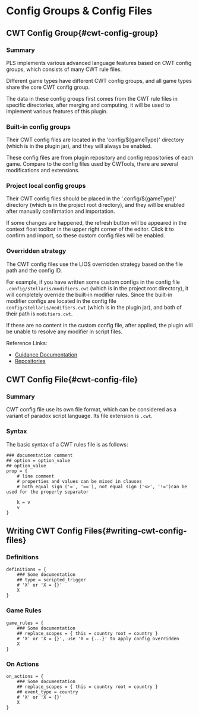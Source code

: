 # Config Groups & Config Files

## CWT Config Group{#cwt-config-group}

### Summary

PLS implements various advanced language features based on CWT config groups, which consists of many CWT rule files.

Different game types have different CWT config groups, and all game types share the core CWT config group.

The data in these config groups first comes from the CWT rule files in specific directories,
after merging and computing, it will be used to implement various features of this plugin.

### Built-in config groups

Their CWT config files are located in the 'config/${gameType}' directory (which is in the plugin jar), and they will always be enabled.

These config files are from plugin repository and config repositories of each game. Compare to the config files used by CWTools, there are several modifications and extensions. 

### Project local config groups

Their CWT config files should be placed in the '.config/${gameType}' directory (which is in the project root directory), and they will be enabled after manually confirmation and importation.

If some changes are happened, the refresh button will be appeared in the context float toolbar in the upper right corner of the editor. Click it to confirm and import, so these custom config files will be enabled.

### Overridden strategy

The CWT config files use the LIOS overridden strategy based on the file path and the config ID.

For example, if you have written some custom configs in the config file `.config/stellaris/modifiers.cwt` (which is in the project root directory), it will completely override the built-in modifier rules.
Since the built-in modifier configs are located in the config file `config/stellaris/modifiers.cwt` (which is in the plugin jar), and both of their path is `modifiers.cwt`.

If these are no content in the custom config file, after applied, the plugin will be unable to resolve any modifier in script files.

Reference Links:

* [Guidance Documentation](https://github.com/DragonKnightOfBreeze/Paradox-Language-Support/blob/master/references/cwt/guidance.md)
* [Repositories](https://github.com/DragonKnightOfBreeze/Paradox-Language-Support/tree/master/src/main/resources/config)

## CWT Config File{#cwt-config-file}

### Summary

CWT config file use its own file format, which can be considered as a variant of paradox script language. Its file extension is `.cwt`.

### Syntax

The basic syntax of a CWT rules file is as follows:

```cwt
### documentation comment
## option = option_value
## option_value
prop = {
	# line comment
    # properties and values can be mixed in clauses
    # both equal sign ('=', '=='), not equal sign ('<>', '!=')can be used for the property separator
    
    k = v
    v
}
```

## Writing CWT Config Files{#writing-cwt-config-files}

### Definitions

```cwt
definitions = {
    ### Some documentation
    ## type = scripted_trigger
	# 'X' or 'X = {}'
    X
}
```

### Game Rules

```cwt
game_rules = {
    ### Some documentation
    ## replace_scopes = { this = country root = country }
    # 'X' or 'X = {}', use 'X = {...}' to apply config overridden
    X
}
```

### On Actions

```cwt
on_actions = {
    ### Some documentation
    ## replace_scopes = { this = country root = country }
	## event_type = country
    # 'X' or 'X = {}'
    X
}
```